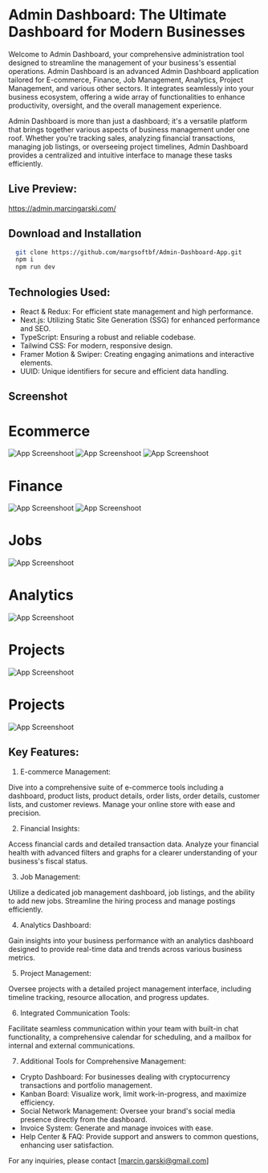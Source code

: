 # Admin Dashboard: The Ultimate Dashboard for Modern Businesses

Welcome to Admin Dashboard, your comprehensive administration tool designed to streamline the management of your business's essential operations. Admin Dashboard is an advanced Admin Dashboard application tailored for E-commerce, Finance, Job Management, Analytics, Project Management, and various other sectors. It integrates seamlessly into your business ecosystem, offering a wide array of functionalities to enhance productivity, oversight, and the overall management experience.

Admin Dashboard is more than just a dashboard; it's a versatile platform that brings together various aspects of business management under one roof. Whether you're tracking sales, analyzing financial transactions, managing job listings, or overseeing project timelines, Admin Dashboard provides a centralized and intuitive interface to manage these tasks efficiently.

## Live Preview:

https://admin.marcingarski.com/

## Download and Installation

```bash
  git clone https://github.com/margsoftbf/Admin-Dashboard-App.git
  npm i
  npm run dev
```

## Technologies Used:

- React & Redux: For efficient state management and high performance.
- Next.js: Utilizing Static Site Generation (SSG) for enhanced performance and SEO.
- TypeScript: Ensuring a robust and reliable codebase.
- Tailwind CSS: For modern, responsive design.
- Framer Motion & Swiper: Creating engaging animations and interactive elements.
- UUID: Unique identifiers for secure and efficient data handling.

## Screenshot

# Ecommerce

![App Screenshoot](https://github.com/margsoftbf/Admin-Dashboard-App/blob/main/public/assets/screenshot/ProductDetails.png)
![App Screenshoot](https://github.com/margsoftbf/Admin-Dashboard-App/blob/main/public/assets/screenshot/Productlist.png)
![App Screenshoot](https://github.com/margsoftbf/Admin-Dashboard-App/blob/main/public/assets/screenshot/Orderlist.png)

# Finance

![App Screenshoot](https://github.com/margsoftbf/Admin-Dashboard-App/blob/main/public/assets/screenshot/Cards.png?raw=true)
![App Screenshoot](https://github.com/margsoftbf/Admin-Dashboard-App/blob/main/public/assets/screenshot/Finance.png)

# Jobs

![App Screenshoot](https://github.com/margsoftbf/Admin-Dashboard-App/blob/main/public/assets/screenshot/Jobs.png)

# Analytics

![App Screenshoot](https://github.com/margsoftbf/Admin-Dashboard-App/blob/main/public/assets/screenshot/Analytics.png)

# Projects

![App Screenshoot](https://github.com/margsoftbf/Admin-Dashboard-App/blob/main/public/assets/screenshot/Projects.png)

# Projects

![App Screenshoot](https://github.com/margsoftbf/Admin-Dashboard-App/blob/main/public/assets/screenshot/Calendar.png)

## Key Features:

1. E-commerce Management:

Dive into a comprehensive suite of e-commerce tools including a dashboard, product lists, product details, order lists, order details, customer lists, and customer reviews. Manage your online store with ease and precision.

2. Financial Insights:

Access financial cards and detailed transaction data. Analyze your financial health with advanced filters and graphs for a clearer understanding of your business's fiscal status.

3. Job Management:

Utilize a dedicated job management dashboard, job listings, and the ability to add new jobs. Streamline the hiring process and manage postings efficiently.

4. Analytics Dashboard:

Gain insights into your business performance with an analytics dashboard designed to provide real-time data and trends across various business metrics.

5. Project Management:

Oversee projects with a detailed project management interface, including timeline tracking, resource allocation, and progress updates.

6. Integrated Communication Tools:

Facilitate seamless communication within your team with built-in chat functionality, a comprehensive calendar for scheduling, and a mailbox for internal and external communications.

7. Additional Tools for Comprehensive Management:

- Crypto Dashboard: For businesses dealing with cryptocurrency transactions and portfolio management.
- Kanban Board: Visualize work, limit work-in-progress, and maximize efficiency.
- Social Network Management: Oversee your brand's social media presence directly from the dashboard.
- Invoice System: Generate and manage invoices with ease.
- Help Center & FAQ: Provide support and answers to common questions, enhancing user satisfaction.

For any inquiries, please contact [marcin.garski@gmail.com]

